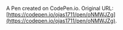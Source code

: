 # 

A Pen created on CodePen.io. Original URL: [https://codepen.io/ojas1711/pen/oNMWJZg](https://codepen.io/ojas1711/pen/oNMWJZg).

